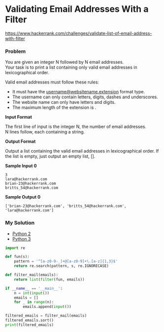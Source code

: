 # Validating Email Addresses With a Filter

https://www.hackerrank.com/challenges/validate-list-of-email-address-with-filter

### Problem

You are given an integer N followed by N email addresses.   
Your task is to print a list containing only valid email addresses in lexicographical order.

Valid email addresses must follow these rules:

- It must have the username@websitename.extension format type.
- The username can only contain letters, digits, dashes and underscores.
- The website name can only have letters and digits.
- The maximum length of the extension is . 

**Input Format**

The first line of input is the integer N, the number of email addresses.   
N lines follow, each containing a string.

**Output Format**

Output a list containing the valid email addresses in lexicographical order. If the list is empty, just output an empty list, [].

**Sample Input 0**

```
3
lara@hackerrank.com
brian-23@hackerrank.com
britts_54@hackerrank.com
```

**Sample Output 0**

```
['brian-23@hackerrank.com', 'britts_54@hackerrank.com', 'lara@hackerrank.com']
```

### My Solution

- [Python 2](python2.py)
- [Python 3](python3.py)
```python
import re

def fun(s):
    pattern = '^[a-z0-9-_]+@[a-z0-9]+\.[a-z]{1,3}$'
    return re.search(pattern, s, re.IGNORECASE)

def filter_mail(emails):
    return list(filter(fun, emails))

if __name__ == '__main__':
    n = int(input())
    emails = []
    for _ in range(n):
        emails.append(input())

filtered_emails = filter_mail(emails)
filtered_emails.sort()
print(filtered_emails)
````